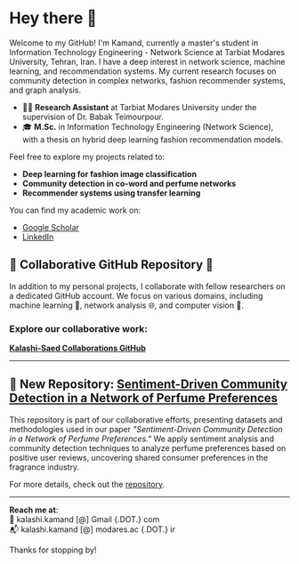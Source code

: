 # Hey there 👋

Welcome to my GitHub! I'm Kamand, currently a master's student in Information Technology Engineering - Network Science at Tarbiat Modares University, Tehran, Iran. I have a deep interest in network science, machine learning, and recommendation systems. My current research focuses on community detection in complex networks, fashion recommender systems, and graph analysis.

- 🧑‍🎓 **Research Assistant** at Tarbiat Modares University under the supervision of Dr. Babak Teimourpour.
- 🎓 **M.Sc.** in Information Technology Engineering (Network Science), with a thesis on hybrid deep learning fashion recommendation models.

Feel free to explore my projects related to:
- **Deep learning for fashion image classification**
- **Community detection in co-word and perfume networks**
- **Recommender systems using transfer learning**

You can find my academic work on:
- [Google Scholar](https://scholar.google.com/citations?user=Rjiq7qUAAAAJ&hl=en)
- [LinkedIn](https://www.linkedin.com/in/kamand-kalashi-0696b1199/)
## 🎉 Collaborative GitHub Repository 🎉

In addition to my personal projects, I collaborate with fellow researchers on a dedicated GitHub account. We focus on various domains, including machine learning 🤖, network analysis 🌐, and computer vision 👀.

### Explore our collaborative work:
[**Kalashi-Saed Collaborations GitHub**](https://github.com/Kalashi-Saed-Collaborations)

---

## 📂 New Repository: [Sentiment-Driven Community Detection in a Network of Perfume Preferences](https://github.com/Kalashi-Saed-Collaborations/SentimentDrivenCommunityDetection)

This repository is part of our collaborative efforts, presenting datasets and methodologies used in our paper *"Sentiment-Driven Community Detection in a Network of Perfume Preferences."* We apply sentiment analysis and community detection techniques to analyze perfume preferences based on positive user reviews, uncovering shared consumer preferences in the fragrance industry.

For more details, check out the [repository](https://github.com/Kalashi-Saed-Collaborations/SentimentDrivenCommunityDetection).

---

**Reach me at**:  
📧 kalashi.kamand [@] Gmail {.DOT.} com  
📬 kalashi.kamand [@] modares.ac {.DOT.} ir

Thanks for stopping by!
